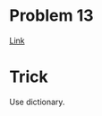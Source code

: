 # Problem 13
[Link](https://leetcode.com/problems/roman-to-integer/description/)

# Trick
Use dictionary.
